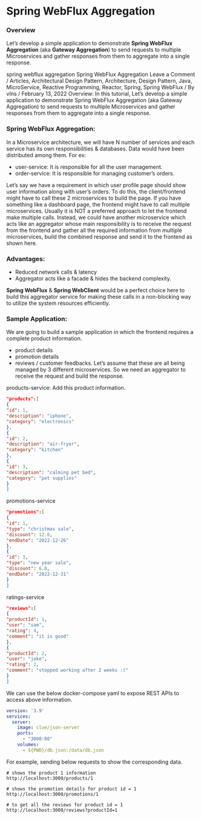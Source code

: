 # Spring WebFlux Aggregation

### Overview

Let’s develop a simple application to demonstrate **Spring WebFlux Aggregation** (aka **Gateway Aggregation**) to send
requests to multiple Microservices and gather responses from them to aggregate into a single response.

spring webflux aggregation
Spring WebFlux Aggregation
Leave a Comment / Articles, Architectural Design Pattern, Architecture, Design Pattern, Java, MicroService, Reactive
Programming, Reactor, Spring, Spring WebFlux / By vIns / February 13, 2022
Overview:
In this tutorial, Let’s develop a simple application to demonstrate Spring WebFlux Aggregation (aka Gateway Aggregation)
to send requests to multiple Microservices and gather responses from them to aggregate into a single response.

### Spring WebFlux Aggregation:

In a Microservice architecture, we will have N number of services and each service has its own responsibilities &
databases.
Data would have been distributed among them. For ex:

* user-service: It is responsible for all the user management.
* order-service: It is responsible for managing customer’s orders.

Let’s say we have a requirement in which user profile page should show user information along with user’s orders.
To do this, the client/frontend might have to call these 2 microservices to build the page. If you have something like
a dashboard page, the frontend might have to call multiple microservices. Usually it is NOT a preferred approach to let
the frontend make multiple calls. Instead, we could have another microservice which acts like an aggregator whose main
responsibility is to receive the request from the frontend and gather all the required information from multiple
microservices,
build the combined response and send it to the frontend as shown here.

### Advantages:

* Reduced network calls & latency
* Aggregator acts like a facade & hides the backend complexity.

**Spring WebFlux** & **Spring WebClient** would be a perfect choice here to build this aggregator service for making
these calls in a non-blocking way to utilize the system resources efficiently.

### Sample Application:

We are going to build a sample application in which the frontend requires a complete product information.

* product details
* promotion details
* reviews / customer feedbacks.
  Let’s assume that these are all being managed by 3 different microservices. So we need an aggregator to receive the
  request and build the response.

products-service:
Add this product information.

```json
"products":[
{
"id": 1,
"description": "iphone",
"category": "electronics"
},
{
"id": 2,
"description": "air-fryer",
"category": "kitchen"
},
{
"id": 3,
"description": "calming pet bed",
"category": "pet supplies"
}
]
```

promotions-service

```json
"promotions":[
{
"id": 1,
"type": "christmas sale",
"discount": 12.0,
"endDate": "2022-12-26"
},
{
"id": 3,
"type": "new year sale",
"discount": 6.0,
"endDate": "2022-12-31"
}
]
```

ratings-service

```json
"reviews":[
{
"productId": 1,
"user": "sam",
"rating": 4,
"comment": "it is good"
},
{
"productId": 2,
"user": "jake",
"rating": 2,
"comment": "stopped working after 2 weeks :("
}
]
```

We can use the below docker-compose yaml to expose REST APIs to access above information.

```yaml
version: '3.9'
services:
  server:
    image: clue/json-server
    ports:
      - "3000:80"
    volumes:
      - ${PWD}/db.json:/data/db.json
```

For example, sending below requests to show the corresponding data.

```shell
# shows the product 1 information
http://localhost:3000/products/1

# shows the promotion details for product id = 1
http://localhost:3000/promotions/1

# to get all the reviews for product id = 1
http://localhost:3000/reviews?productId=1
```
